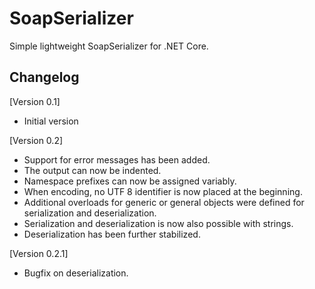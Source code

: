 # SoapSerializer
Simple lightweight SoapSerializer for .NET Core.

## Changelog
[Version 0.1]
- Initial version

[Version 0.2]
- Support for error messages has been added.
- The output can now be indented.
- Namespace prefixes can now be assigned variably.
- When encoding, no UTF 8 identifier is now placed at the beginning.
- Additional overloads for generic or general objects were defined for serialization and deserialization.
- Serialization and deserialization is now also possible with strings.
- Deserialization has been further stabilized.

[Version 0.2.1]
- Bugfix on deserialization.